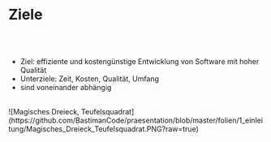 <br>

# Ziele
<br>
<br>

- Ziel: effiziente und kostengünstige Entwicklung von Software mit hoher Qualität
- Unterziele: Zeit, Kosten, Qualität, Umfang
- sind voneinander abhängig
<br>
![Magisches Dreieck, Teufelsquadrat](https://github.com/BastimanCode/praesentation/blob/master/folien/1_einleitung/Magisches_Dreieck_Teufelsquadrat.PNG?raw=true)
